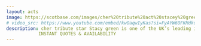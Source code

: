 ```yaml
---
layout: acts
image: https://scotbase.com/images/cher%20tribute%20act%20stacey%20green-u625421-fr.jpg?crc=523781288
# video_src: https://www.youtube.com/embed/kwOaqwIyKas?si=FyAYW6OFKMdkuAjb
description: cher tribute star Stacy green is one of the UK’s leading impersonators of the legend that is Cher. She recreates the experience of seeing the real Cher on the small stage with amazing, jaw dropping costumes, dedicated, programmed light show, visual moving backdrops and high tech track and sound replication.This is a truly authentic show in every detail so that true Cher fans will not be disappointed! Every big hit is covered and even the classic album tracks that are known and loved. This is a show you will not forget in a hurry and will make sure you truly ‘believe’ in Stacy as Cher. book early to avoid disappointment. <hr>
            INSTANT QUOTES & AVAILABILITY
---
```

